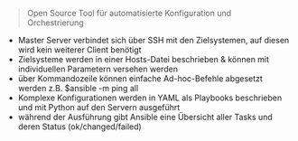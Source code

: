 >Open Source Tool für automatisierte Konfiguration und Orchestrierung
- Master Server verbindet sich über SSH mit den Zielsystemen, auf diesen wird kein weiterer Client benötigt
- Zielsysteme werden in einer Hosts-Datei beschrieben & können mit individuellen Parametern versehen werden
- über Kommandozeile können einfache Ad-hoc-Befehle abgesetzt werden z.B. $ansible -m ping all
- Komplexe Konfigurationen werden in YAML als Playbooks beschrieben und mit Python auf den Servern ausgeführt
- während der Ausführung gibt Ansible eine Übersicht aller Tasks und deren Status (ok/changed/failed)